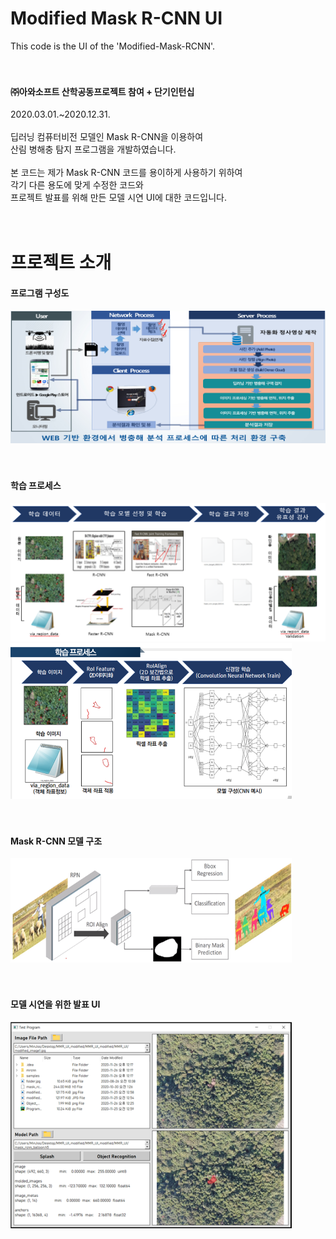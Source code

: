 # Modified Mask R-CNN UI
This code is the UI of the 'Modified-Mask-RCNN'.<br>
<br>
<br>

#### ㈜아와소프트 산학공동프로젝트 참여 + 단기인턴십<br>
2020.03.01.~2020.12.31.<br>
<br>
딥러닝 컴퓨터비전 모델인 Mask R-CNN을 이용하여<br>
산림 병해충 탐지 프로그램을 개발하였습니다.<br>
<br>
본 코드는 제가 Mask R-CNN 코드를 용이하게 사용하기 위하여<br>
각기 다른 용도에 맞게 수정한 코드와<br>
프로젝트 발표를 위해 만든 모델 시연 UI에 대한 코드입니다.<br>
<br>
<br>

# 프로젝트 소개

#### 프로그램 구성도<br>
<img src="/images/image01.png" width="600"><br>
<br>
<br>
#### 학습 프로세스<br>
<img src="/images/image02.png" width="600"><br>
<img src="/images/image03.png" width="450"><br>
<br>
<br>
#### Mask R-CNN 모델 구조<br>
<img src="/images/image04.png" width="450"><br>
<br>
<br>
#### 모델 시연을 위한 발표 UI<br>
<img src="/images/image05.png" width="450"><br>
<br>
